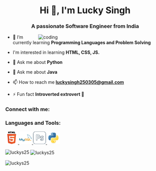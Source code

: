 <h1 align="center">Hi 👋, I'm Lucky Singh</h1>
<h3 align="center">A passionate Software Engineer from India</h3>

<img align="right" alt="coding" width="400" src="https://camo.githubusercontent.com/c1dcb74cc1c1835b1d716f5051499a2814c683c806b15f04b0eba492863703e9/68747470733a2f2f63646e2e6472696262626c652e636f6d2f75736572732f3733303730332f73637265656e73686f74732f363538313234332f6176656e746f2e676966">

- 🌱 I’m currently learning **Programming Languages and Problem Solving**
- I'm interested in learning **HTML, CSS, JS.**

- 💬 Ask me about **Python**
- 💬 Ask me about **Java**

- 📫 How to reach me **luckysingh250305@gmail.com**

- ⚡ Fun fact **Introverted extrovert 🤭**

<h3 align="left">Connect with me:</h3>
<p align="left">
</p>

<h3 align="left">Languages and Tools:</h3>
<p align="left"> <a href="https://www.w3.org/html/" target="_blank" rel="noreferrer"> <img src="https://raw.githubusercontent.com/devicons/devicon/master/icons/html5/html5-original-wordmark.svg" alt="html5" width="40" height="40"/> </a> <a href="https://www.mysql.com/" target="_blank" rel="noreferrer"> <img src="https://raw.githubusercontent.com/devicons/devicon/master/icons/mysql/mysql-original-wordmark.svg" alt="mysql" width="40" height="40"/> </a> <a href="https://www.photoshop.com/en" target="_blank" rel="noreferrer"> <img src="https://raw.githubusercontent.com/devicons/devicon/master/icons/photoshop/photoshop-line.svg" alt="photoshop" width="40" height="40"/> </a> <a href="https://www.python.org" target="_blank" rel="noreferrer"> <img src="https://raw.githubusercontent.com/devicons/devicon/master/icons/python/python-original.svg" alt="python" width="40" height="40"/> </a> </p>

<p><img align="left" src="https://github-readme-stats.vercel.app/api/top-langs?username=luckys25&show_icons=true&locale=en&layout=compact" alt="luckys25" /></p>

<p>&nbsp;<img align="center" src="https://github-readme-stats.vercel.app/api?username=luckys25&show_icons=true&locale=en" alt="luckys25" /></p>

<p><img align="center" src="https://github-readme-streak-stats.herokuapp.com/?user=luckys25&" alt="luckys25" /></p>
